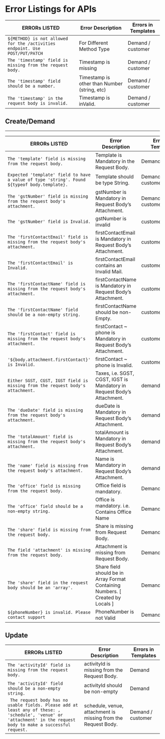 # Error Listings for APIs

| ERRORs LISTED | Error Description | Errors in Templates|
|-------------|--------------|---------|
| `${METHOD} is not allowed for the /activities endpoint. Use POST/PUT/PATCH` | For Different Method Type | Demand / customer |
| `The 'timestamp' field is missing from the request body.` | Timestamp is missing | Demand / customer
| `The 'timestamp' field should be a number.` | Timestamp is other than Number (string, etc) | Demand / customer
| `The 'timestamp' in the request body is invalid.` | Timestamp is inValid. | Demand / customer |

## Create/Demand
----
| ERRORs LISTED | Error Description | Errors in Templates|
|-------------|--------------|---------|
| `The 'template' field is missing from the request body.` | Template is Mandatory in the Request Body. | Demand/Customer 
| `Expected 'template' field to have a value of type 'string'. Found ${typeof body.template}.` | Template should be type String. | Demand / customer
| `The 'gstNumber' field is missing from the request body's attachment.` | gstNumber is Mandatory in Request Body’s Attachment. | Demand / customer
| `The 'gstNumber' field is Invalid.` | gstNumber is invalid | customer
| `The 'firstContactEmail' field is missing from the request body's attachment.` | firstContactEmail is Mandatory in Request Body’s Attachment. | customer |
| `The 'firstContactEmail' is Invalid.` | firstContactEmail contains an Invalid Mail. | customer |
| `The 'firstContactName' field is missing from the request body's attachment.` | firstContactName is Mandatory in Request Body’s Attachment. | customer 
| `The 'firstContactName' field should be a non-empty string.` | firstContactName should be non-Empty. | customer
| `The 'firstContact' field is missing from the request body's attachment.` | firstContact ~ phone is Mandatory in Request Body’s Attachment. | customer
| `'${body.attachment.firstContact}' is Invalid.` | firstContact ~ phone is Invalid. | customer
| `Either SGST, CGST, IGST field is missing from the request body's attachment.` | Taxes, i.e. SGST, CGST, IGST is Mandatory in Request Body’s Attachment. | demand 
| `The 'dueDate' field is missing from the request body's attachment.` | dueDate is Mandatory in Request Body’s Attachment. | demand
| `The 'totalAmount' field is missing from the request body's attachment.` | totalAmount is Mandatory in Request Body’s Attachment. | demand
| `The 'name' field is missing from the request body's attachment.` | Name is Mandatory in Request Body’s Attachment. |demand
| `The 'office' field is missing from the request body.` | Office field is mandatory. | Demand/customer
| `The 'office' field should be a non-empty string.` | Office is mandatory. i.e. Contains Office Name | Demand/customer
| `The 'share' field is missing from the request body.` | Share is missing from Request Body. | Demand/customer
| `The field 'attachment' is missing from the request body.` | Attachment is missing from Request Body. | Demand/customer
| `The 'share' field in the request body should be an 'array'.` | Share field should be in Array Format Containing Numbers. [ Created by Locals ] | Demand/create
| `${phoneNumber} is invalid. Please contact support` | PhoneNumber is not Valid | Demand/create



## Update

| ERRORs LISTED | Error Description | Errors in Templates|
|-------------|--------------|---------|
| `The 'activityId' field is missing from the request body.` | activityId is missing from the Request Body. | Demand
| `The 'activityId' field should be a non-empty string.` | activityId should be non-empty | Demand
|` The request body has no usable fields. Please add at least any of these: , 'schedule', 'venue' or 'attachment' in the request body to make a successful request.` | schedule, venue, attachment is missing from the Request Body. | Demand / customer |











































